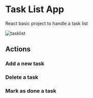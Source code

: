 # Task List App

React basic project to handle a task list

![tasklist](https://user-images.githubusercontent.com/83732503/168392398-d22f1d52-355e-4ebb-b618-9954287362c7.PNG)

## Actions

### Add a new task
### Delete a task
### Mark as done a task
